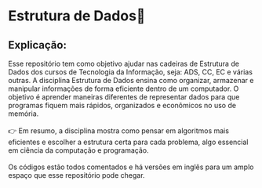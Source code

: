 # Estrutura de Dados🎲

## Explicação:
Esse repositório tem como objetivo ajudar nas cadeiras de Estrutura de Dados dos cursos de Tecnologia da Informação, seja: ADS, CC, EC e várias outras.
A disciplina Estrutura de Dados ensina como organizar, armazenar e manipular informações de forma eficiente dentro de um computador.
O objetivo é aprender maneiras diferentes de representar dados para que programas fiquem mais rápidos, organizados e econômicos no uso de memória.<br>
<br>
👉 Em resumo, a disciplina mostra como pensar em algoritmos mais eficientes e escolher a estrutura certa para cada problema, algo essencial em ciência da computação e programação.
<br>
<br>
Os códigos estão todos comentados e há versões em inglês para um amplo espaço que esse repositório pode chegar.
